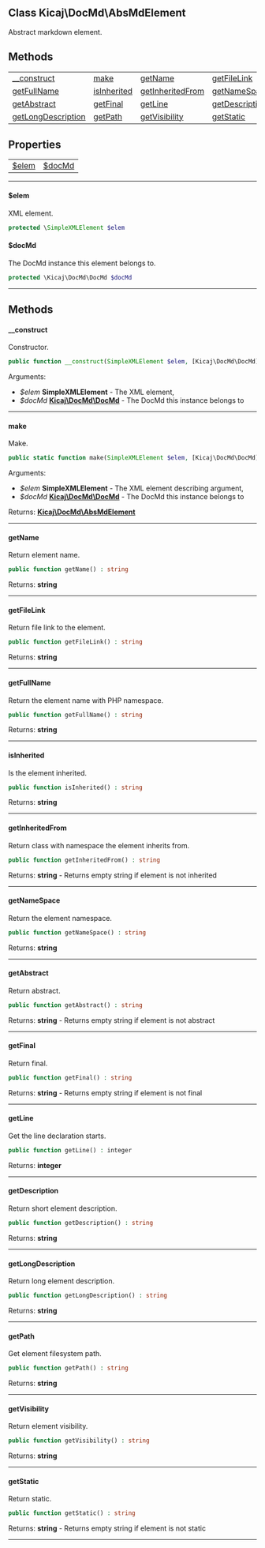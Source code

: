 ## Class Kicaj\DocMd\AbsMdElement
Abstract markdown element.

## Methods

|                                            |                                            |                                            |                                            |
| ------------------------------------------ | ------------------------------------------ | ------------------------------------------ | ------------------------------------------ |
|        [__construct](#__construct)         |               [make](#make)                |            [getName](#getname)             |        [getFileLink](#getfilelink)         |
|        [getFullName](#getfullname)         |        [isInherited](#isinherited)         |   [getInheritedFrom](#getinheritedfrom)    |       [getNameSpace](#getnamespace)        |
|        [getAbstract](#getabstract)         |           [getFinal](#getfinal)            |            [getLine](#getline)             |     [getDescription](#getdescription)      |
| [getLongDescription](#getlongdescription)  |            [getPath](#getpath)             |      [getVisibility](#getvisibility)       |          [getStatic](#getstatic)           |

## Properties

|                    |                    |
| ------------------ | ------------------ |
|   [$elem](#elem)   |  [$docMd](#docmd)  |

-------

#### $elem
XML element.

```php
protected \SimpleXMLElement $elem
```

#### $docMd
The DocMd instance this element belongs to.

```php
protected \Kicaj\DocMd\DocMd $docMd
```

-------
## Methods
#### __construct
Constructor.
```php
public function __construct(SimpleXMLElement $elem, [Kicaj\DocMd\DocMd](Kicaj-DocMd-DocMd.md) $docMd) : 
```
Arguments:
- _$elem_ **SimpleXMLElement** - The XML element, 
- _$docMd_ **[Kicaj\DocMd\DocMd](Kicaj-DocMd-DocMd.md)** - The DocMd this instance belongs to

-------
#### make
Make.
```php
public static function make(SimpleXMLElement $elem, [Kicaj\DocMd\DocMd](Kicaj-DocMd-DocMd.md) $docMd) : Kicaj\DocMd\AbsMdElement
```
Arguments:
- _$elem_ **SimpleXMLElement** - The XML element describing argument, 
- _$docMd_ **[Kicaj\DocMd\DocMd](Kicaj-DocMd-DocMd.md)** - The DocMd this instance belongs to

Returns: **[Kicaj\DocMd\AbsMdElement](Kicaj-DocMd-AbsMdElement.md)**

-------
#### getName
Return element name.
```php
public function getName() : string
```

Returns: **string**

-------
#### getFileLink
Return file link to the element.
```php
public function getFileLink() : string
```

Returns: **string**

-------
#### getFullName
Return the element name with PHP namespace.
```php
public function getFullName() : string
```

Returns: **string**

-------
#### isInherited
Is the element inherited.
```php
public function isInherited() : string
```

Returns: **string**

-------
#### getInheritedFrom
Return class with namespace the element inherits from.
```php
public function getInheritedFrom() : string
```

Returns: **string** - Returns empty string if element is not inherited

-------
#### getNameSpace
Return the element namespace.
```php
public function getNameSpace() : string
```

Returns: **string**

-------
#### getAbstract
Return abstract.
```php
public function getAbstract() : string
```

Returns: **string** - Returns empty string if element is not abstract

-------
#### getFinal
Return final.
```php
public function getFinal() : string
```

Returns: **string** - Returns empty string if element is not final

-------
#### getLine
Get the line declaration starts.
```php
public function getLine() : integer
```

Returns: **integer**

-------
#### getDescription
Return short element description.
```php
public function getDescription() : string
```

Returns: **string**

-------
#### getLongDescription
Return long element description.
```php
public function getLongDescription() : string
```

Returns: **string**

-------
#### getPath
Get element filesystem path.
```php
public function getPath() : string
```

Returns: **string**

-------
#### getVisibility
Return element visibility.
```php
public function getVisibility() : string
```

Returns: **string**

-------
#### getStatic
Return static.
```php
public function getStatic() : string
```

Returns: **string** - Returns empty string if element is not static

-------
